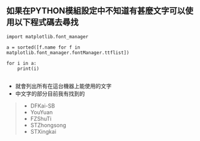 ## 如果在PYTHON模組設定中不知道有甚麼文字可以使用以下程式碼去尋找

```
import matplotlib.font_manager
 
a = sorted([f.name for f in matplotlib.font_manager.fontManager.ttflist])
 
for i in a:
    print(i)
    
```
* 就會列出所有在這台機器上能使用的文字
* 中文字的部分目前我有找到的
>* DFKai-SB
>* YouYuan
>* FZShuTi
>* STZhongsong
>* STXingkai



